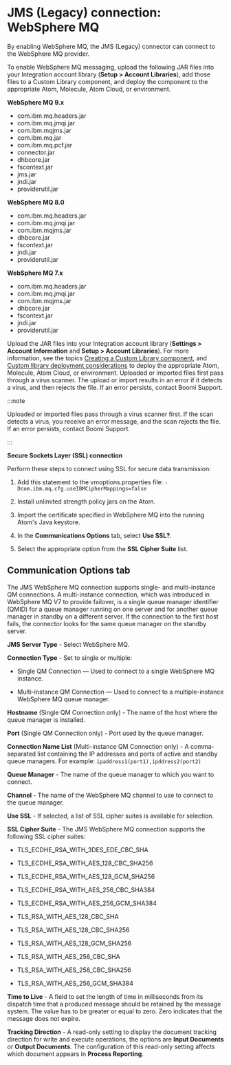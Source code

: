 # JMS (Legacy) connection: WebSphere MQ 

<head>
  <meta name="guidename" content="Integration"/>
  <meta name="context" content="GUID-d9d2db61-9c9e-4052-b2d2-97dffe6270a4"/>
</head>


By enabling WebSphere MQ, the JMS (Legacy) connector can connect to the WebSphere MQ provider.

To enable WebSphere MQ messaging, upload the following JAR files into your Integration account library \(**Setup \> Account Libraries**\), add those files to a Custom Library component, and deploy the component to the appropriate Atom, Molecule, Atom Cloud, or environment.

**WebSphere MQ 9.x**

-   com.ibm.mq.headers.jar
-   com.ibm.mq.jmqi.jar
-   com.ibm.mqjms.jar
-   com.ibm.mq.jar
-   com.ibm.mq.pcf.jar
-   connector.jar
-   dhbcore.jar
-   fscontext.jar
-   jms.jar
-   jndi.jar
-   providerutil.jar

**WebSphere MQ 8.0**

-   com.ibm.mq.headers.jar
-   com.ibm.mq.jmqi.jar
-   com.ibm.mqjms.jar
-   dhbcore.jar
-   fscontext.jar
-   jndi.jar
-   providerutil.jar

**WebSphere MQ 7.x**

-   com.ibm.mq.headers.jar
-   com.ibm.mq.jmqi.jar
-   com.ibm.mqjms.jar
-   dhbcore.jar
-   fscontext.jar
-   jndi.jar
-   providerutil.jar

Upload the JAR files into your Integration account library (**Settings > Account Information** and **Setup > Account Libraries**). For more information, see the topics [Creating a Custom Library component](../../Integration/Process%20building/t-atm-Creating_a_Custom_Library_Component_8fce64fb-4b85-4977-9876-e0d616526228.md), and [Custom library deployment considerations](../../Integration/Process%20building/c-atm-Custom_library_deployment_considerations_7fccfe31-e438-4fa6-bab0-7f395eef5fe3.md) to deploy the appropriate Atom, Molecule, Atom Cloud, or environment. Uploaded or imported files first pass through a virus scanner. The upload or import results in an error if it detects a virus, and then rejects the file. If an error persists, contact Boomi Support.

:::note

Uploaded or imported files pass through a virus scanner first. If the scan detects a virus, you receive an error message, and the scan rejects the file. If an error persists, contact Boomi Support.

:::

**Secure Sockets Layer \(SSL\) connection**

Perform these steps to connect using SSL for secure data transmission:

1.  Add this statement to the vmoptions.properties file:
 `-Dcom.ibm.mq.cfg.useIBMCipherMappings=false`
2.  Install unlimited strength policy jars on the Atom.

3.  Import the certificate specified in WebSphere MQ into the running Atom's Java keystore.

4.  In the **Communications Options** tab, select **Use SSL?**.

5.  Select the appropriate option from the **SSL Cipher Suite** list.


## Communication Options tab 

The JMS WebSphere MQ connection supports single- and multi-instance QM connections. A multi-instance connection, which was introduced in WebSphere MQ V7 to provide failover, is a single queue manager identifier \(QMID\) for a queue manager running on one server and for another queue manager in standby on a different server. If the connection to the first host fails, the connector looks for the same queue manager on the standby server.

**JMS Server Type** - 
Select WebSphere MQ.

**Connection Type** - 
Set to single or multiple:

-   Single QM Connection — Used to connect to a single WebSphere MQ instance.

-   Multi-instance QM Connection — Used to connect to a multiple-instance WebSphere MQ queue manager.


**Hostname** \(Single QM Connection only\) - 
The name of the host where the queue manager is installed.

**Port** \(Single QM Connection only\) - 
Port used by the queue manager.

**Connection Name List** \(Multi-instance QM Connection only\) - 
A comma-separated list containing the IP addresses and ports of active and standby queue managers. For example: `ipaddress1(port1),ipddress2(port2)`

**Queue Manager** - 
The name of the queue manager to which you want to connect.

**Channel** - 
The name of the WebSphere MQ channel to use to connect to the queue manager.

**Use SSL** - 
If selected, a list of SSL cipher suites is available for selection.

**SSL Cipher Suite** - 
The JMS WebSphere MQ connection supports the following SSL cipher suites:

-   TLS\_ECDHE\_RSA\_WITH\_3DES\_EDE\_CBC\_SHA

-   TLS\_ECDHE\_RSA\_WITH\_AES\_128\_CBC\_SHA256

-   TLS\_ECDHE\_RSA\_WITH\_AES\_128\_GCM\_SHA256

-   TLS\_ECDHE\_RSA\_WITH\_AES\_256\_CBC\_SHA384

 -   TLS\_ECDHE\_RSA\_WITH\_AES\_256\_GCM\_SHA384

-   TLS\_RSA\_WITH\_AES\_128\_CBC\_SHA

-   TLS\_RSA\_WITH\_AES\_128\_CBC\_SHA256

-   TLS\_RSA\_WITH\_AES\_128\_GCM\_SHA256

-   TLS\_RSA\_WITH\_AES\_256\_CBC\_SHA

-   TLS\_RSA\_WITH\_AES\_256\_CBC\_SHA256

-   TLS\_RSA\_WITH\_AES\_256\_GCM\_SHA384

**Time to Live** - 
A field to set the length of time in milliseconds from its dispatch time that a produced message should be retained by the message system. The value has to be greater or equal to zero. Zero indicates that the message does not expire. 

**Tracking Direction** - 
A read-only setting to display the document tracking direction for write and execute operations, the options are **Input Documents** or **Output Documents**. The configuration of this read-only setting affects which document appears in **Process Reporting**.